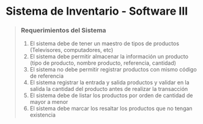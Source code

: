 # Sistema de Inventario - Software III

>###  Requerimientos del Sistema 
> 1. El sistema debe de tener un maestro de tipos de productos (Televisores, computadores, etc) 
> 2.  El sistema debe permitir almacenar la información un producto (tipo de producto, nombre producto, referencia, cantidad) 
> 3.  El sistema no debe permitir registrar productos con mismo código de referencia 
> 4.  El sistema registrar la entrada y salida productos y validar en la salida la cantidad del producto antes de realizar la transacción 
> 5.  El sistema debe de listar los productos por orden de cantidad de mayor a menor 
> 6.  El sistema debe marcar los resaltar los productos que no tengan existencia
